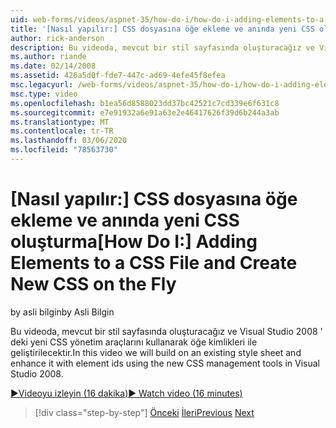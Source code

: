 ```yaml
---
uid: web-forms/videos/aspnet-35/how-do-i/how-do-i-adding-elements-to-a-css-file-and-create-new-css-on-the-fly
title: '[Nasıl yapılır:] CSS dosyasına öğe ekleme ve anında yeni CSS oluşturma | Microsoft Docs'
author: rick-anderson
description: Bu videoda, mevcut bir stil sayfasında oluşturacağız ve Visual Studio 2008 ' deki yeni CSS yönetim araçlarını kullanarak öğe kimlikleri ile geliştirilecektir.
ms.author: riande
ms.date: 02/14/2008
ms.assetid: 426a5d0f-fde7-447c-ad69-4efe45f8efea
msc.legacyurl: /web-forms/videos/aspnet-35/how-do-i/how-do-i-adding-elements-to-a-css-file-and-create-new-css-on-the-fly
msc.type: video
ms.openlocfilehash: b1ea56d8588023dd37bc42521c7cd339e6f631c8
ms.sourcegitcommit: e7e91932a6e91a63e2e46417626f39d6b244a3ab
ms.translationtype: MT
ms.contentlocale: tr-TR
ms.lasthandoff: 03/06/2020
ms.locfileid: "78563730"
---
```

# <a name="how-do-i-adding-elements-to-a-css-file-and-create-new-css-on-the-fly"></a><span data-ttu-id="e8c0d-103">[Nasıl yapılır:] CSS dosyasına öğe ekleme ve anında yeni CSS oluşturma</span><span class="sxs-lookup"><span data-stu-id="e8c0d-103">[How Do I:] Adding Elements to a CSS File and Create New CSS on the Fly</span></span>

<span data-ttu-id="e8c0d-104">by asli bilgin</span><span class="sxs-lookup"><span data-stu-id="e8c0d-104">by Asli Bilgin</span></span>

<span data-ttu-id="e8c0d-105">Bu videoda, mevcut bir stil sayfasında oluşturacağız ve Visual Studio 2008 ' deki yeni CSS yönetim araçlarını kullanarak öğe kimlikleri ile geliştirilecektir.</span><span class="sxs-lookup"><span data-stu-id="e8c0d-105">In this video we will build on an existing style sheet and enhance it with element ids using the new CSS management tools in Visual Studio 2008.</span></span>

[<span data-ttu-id="e8c0d-106">&#9654;Videoyu izleyin (16 dakika)</span><span class="sxs-lookup"><span data-stu-id="e8c0d-106">&#9654; Watch video (16 minutes)</span></span>](https://channel9.msdn.com/Blogs/ASP-NET-Site-Videos/how-do-i-adding-elements-to-a-css-file-and-create-new-css-on-the-fly)

> [!div class="step-by-step"]
> <span data-ttu-id="e8c0d-107">[Önceki](how-do-i-working-with-visual-studio-2008-net-framework.md)
> [İleri](how-do-i-advance-cascading-style-sheet-features-and-management.md)</span><span class="sxs-lookup"><span data-stu-id="e8c0d-107">[Previous](how-do-i-working-with-visual-studio-2008-net-framework.md)
[Next](how-do-i-advance-cascading-style-sheet-features-and-management.md)</span></span>
